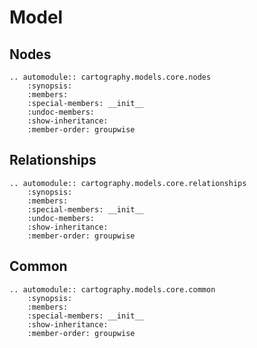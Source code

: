 # Model

## Nodes

```{eval-rst}
.. automodule:: cartography.models.core.nodes
    :synopsis:
    :members:
    :special-members: __init__
    :undoc-members:
    :show-inheritance:
    :member-order: groupwise
```

## Relationships
```{eval-rst}
.. automodule:: cartography.models.core.relationships
    :synopsis:
    :members:
    :special-members: __init__
    :undoc-members:
    :show-inheritance:
    :member-order: groupwise
```

## Common
```{eval-rst}
.. automodule:: cartography.models.core.common
    :synopsis:
    :members:
    :special-members: __init__
    :show-inheritance:
    :member-order: groupwise
```

